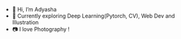- 👋 Hi, I’m Adyasha 
- 👀 Currently exploring Deep Learning(Pytorch, CV), Web Dev and Illustration
- 📷 I love Photography !



